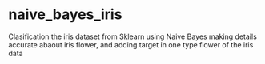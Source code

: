 # naive_bayes_iris

Clasification the iris dataset from Sklearn using Naive Bayes
making details accurate abaout iris flower, and adding target in one type flower of the iris data
